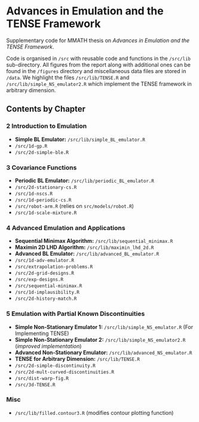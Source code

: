 # Advances in Emulation and the TENSE Framework

Supplementary code for MMATH thesis on _Advances in Emulation and the TENSE Framework_.

Code is organised in `/src` with reusable code and functions in the `/src/lib` sub-directory. All figures from the report along with additional ones can be found in the `/figures` directory and miscellaneous data files are stored in `/data`. We highlight the files `/src/lib/TENSE.R` and `/src/lib/simple_NS_emulator2.R` which implement the TENSE framework in arbitrary dimension.


## Contents by Chapter

### 2 Introduction to Emulation

- **Simple BL Emulator:** `/src/lib/simple_BL_emulator.R`
- `/src/1d-gp.R`
- `/src/2d-simple-ble.R`

### 3 Covariance Functions

- **Periodic BL Emulator:** `/src/lib/periodic_BL_emulator.R`
- `/src/2d-stationary-cs.R`
- `/src/1d-nscs.R`
- `/src/1d-periodic-cs.R`
- `/src/robot-arm.R` (relies on `src/models/robot.R`)
- `/src/1d-scale-mixture.R`


### 4 Advanced Emulation and Applications

- **Sequential Minimax Algorithm:** `/src/lib/sequential_minimax.R`
- **Maximin 2D LHD Algorithm:** `/src/lib/maximin_lhd_2d.R`
- **Advanced BL Emulator:** `/src/lib/advanced_BL_emulator.R`
- `/src/1d-adv-emulator.R`
- `/src/extrapolation-problems.R`
- `/src/2d-grid-designs.R`
- `/src/exp-designs.R`
- `/src/sequential-minimax.R`
- `/src/1d-implausibility.R`
- `/src/2d-history-match.R`


### 5 Emulation with Partial Known Discontinuities

- **Simple Non-Stationary Emulator 1:** `/src/lib/simple_NS_emulator.R` (For Implementing TENSE)
- **Simple Non-Stationary Emulator 2:** `/src/lib/simple_NS_emulator2.R` (_improved implementation_)
- **Advanced Non-Stationary Emulator:** `/src/lib/advanced_NS_emulator.R`
- **TENSE for Arbitrary Dimension:** `/src/lib/TENSE.R`
- `/src/2d-simple-discontinuity.R`
- `/src/2d-mult-curved-discontinuities.R`
- `/src/dist-warp-fig.R`
- `/src/3d-TENSE.R`

### Misc

- `/src/lib/filled.contour3.R` (modifies contour plotting function)






